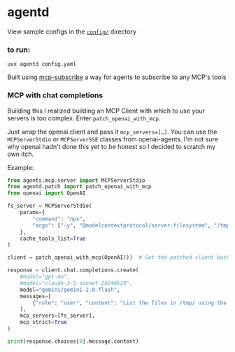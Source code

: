 # agentd

View sample configs in the [`config/`](https://github.com/phact/agentd/tree/main/config) directory

### to run:

    uvx agentd config.yaml

Built using [mcp-subscribe](https://github.com/phact/mcp-subscribe) a way for agents to subscribe to any MCP's tools

### MCP with chat completions

Building this I realized building an MCP Client with which to use your servers is too complex. Enter `patch_openai_with_mcp`.

Just wrap the openai client and pass it `mcp_servers=[…]`. You can use the `MCPServerStdio` or `MCPServerSSE` classes from openai-agents. I'm not sure why openai hadn't done this yet to be honest so I decided to scratch my own itch.

Example:

```python
from agents.mcp.server import MCPServerStdio
from agentd.patch import patch_openai_with_mcp
from openai import OpenAI

fs_server = MCPServerStdio(
    params={
        "command": "npx",
        "args": ["-y", "@modelcontextprotocol/server-filesystem", "/tmp/"],
    },
    cache_tools_list=True
)

client = patch_openai_with_mcp(OpenAI())  # Get the patched client back

response = client.chat.completions.create(
    #model="gpt-4o",
    #model="claude-3-5-sonnet-20240620",
    model="gemini/gemini-2.0-flash",
    messages=[
        {"role": "user", "content": "List the files in /tmp/ using the tool"}
    ],
    mcp_servers=[fs_server],
    mcp_strict=True
)

print(response.choices[0].message.content)
```
